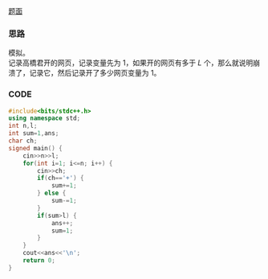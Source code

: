 [题面](https://www.luogu.com.cn/problem/AT1749)
### 思路
模拟。  
记录高橋君开的网页，记录变量先为 $1$，如果开的网页有多于 $L$ 个，那么就说明崩溃了，记录它，然后记录开了多少网页变量为 $1$。
### CODE
```cpp
#include<bits/stdc++.h>
using namespace std;
int n,l;
int sum=1,ans;
char ch;
signed main() {
	cin>>n>>l;
	for(int i=1; i<=n; i++) {
		cin>>ch;
		if(ch=='+') {
			sum+=1;
		} else {
			sum-=1;
		}
		if(sum>l) {
			ans++;
			sum=1;
		}
	}
	cout<<ans<<'\n';
	return 0;
}
```
